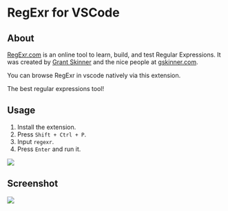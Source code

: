 # RegExr for VSCode

## About

[RegExr.com](https://regexr.com) is an online tool to learn, build, and test Regular Expressions. It was created by [Grant Skinner](https://twitter.com/gskinner) and the nice people at [gskinner.com](http://gskinner.com/).

You can browse RegExr in vscode natively via this extension.

The best regular expressions tool!

## Usage

1. Install the extension.
2. Press `Shift + Ctrl + P`.
3. Input `regexr`.
4. Press `Enter` and run it.

![](https://pic3.58cdn.com.cn/nowater/webim/big/n_v26d930d29eb3148bfa63b84cbec3726f6.png)

## Screenshot

![](https://pic3.58cdn.com.cn/nowater/webim/big/n_v2e07432111d22422389627bf1ddc523e8.png)
